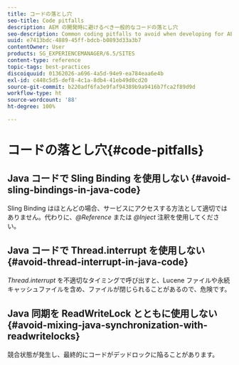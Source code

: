 ```yaml
---
title: コードの落とし穴
seo-title: Code pitfalls
description: AEM の開発時に避けるべき一般的なコードの落とし穴
seo-description: Common coding pitfalls to avoid when developing for AEM
uuid: e7413bdc-4889-45ff-bdcb-b0893d33a3b7
contentOwner: User
products: SG_EXPERIENCEMANAGER/6.5/SITES
content-type: reference
topic-tags: best-practices
discoiquuid: 01362026-a696-4a5d-94e9-ea784eaa6e4b
exl-id: c448c5d5-def8-4c1a-8db4-41eb49d0cd20
source-git-commit: b220adf6fa3e9faf94389b9a9416b7fca2f89d9d
workflow-type: ht
source-wordcount: '88'
ht-degree: 100%

---
```


# コードの落とし穴{#code-pitfalls}

## Java コードで Sling Binding を使用しない {#avoid-sling-bindings-in-java-code}

Sling Binding はほとんどの場合、サービスにアクセスする方法として適切ではありません。代わりに、*@Reference* または *@Inject* 注釈を使用してください。

## Java コードで Thread.interrupt を使用しない {#avoid-thread-interrupt-in-java-code}

*Thread.interrupt* を不適切なタイミングで呼び出すと、Lucene ファイルや永続キャッシュファイルを含め、ファイルが閉じられることがあるので、危険です。

## Java 同期を ReadWriteLock とともに使用しない {#avoid-mixing-java-synchronization-with-readwritelocks}

競合状態が発生し、最終的にコードがデッドロックに陥ることがあります。
